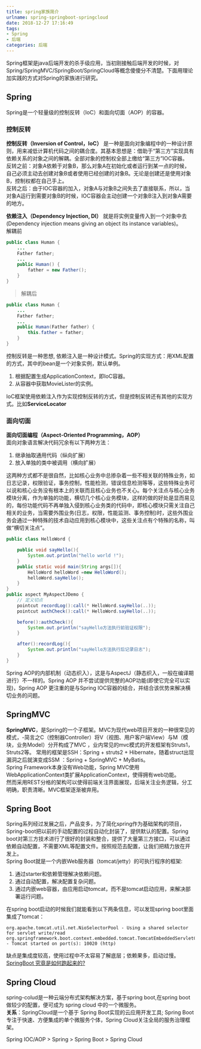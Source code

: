 ```yaml
---
title: spring家族简介
urlname: spring-springboot-springcloud
date: 2018-12-27 17:16:49
tags: 
- Spring
- 后端
categories: 后端
---
```

Spring框架是java后端开发的杀手级应用，当初刚接触后端开发的时候，对Spring/SpringMVC/SpringBoot/SpringCloud等概念傻傻分不清楚。下面用理论加实践的方式对Spring的家族进行研究。

<!-- more -->

## Spring
Spring是一个轻量级的控制反转（IoC）和面向切面（AOP）的容器。
### 控制反转
**控制反转（Inversion of Control，IoC）** 是一种是面向对象编程中的一种设计原则，用来减低计算机代码之间的耦合度。其基本思想是：借助于“第三方”实现具有依赖关系的对象之间的解耦。全部对象的控制权全部上缴给“第三方”IOC容器。  
反转之前：对象A依赖于对象B，那么对象A在初始化或者运行到某一点的时候，自己必须主动去创建对象B或者使用已经创建的对象B。无论是创建还是使用对象B，控制权都在自己手上。  
反转之后：由于IOC容器的加入，对象A与对象B之间失去了直接联系，所以，当对象A运行到需要对象B的时候，IOC容器会主动创建一个对象B注入到对象A需要的地方。

**依赖注入（Dependency Injection, DI）** 就是将实例变量传入到一个对象中去(Dependency injection means giving an object its instance variables)。  
解耦前
```java
public class Human {
    ...
    Father father;
    ...
    public Human() {
        father = new Father();
    }
}
```
> 解耦后
```java
public class Human {
    ...
    Father father;
    ...
    public Human(Father father) {
        this.father = father;
    }
}
```
控制反转是一种思想, 依赖注入是一种设计模式。Spring的实现方式：用XML配置的方式，其中的bean是一个对象实例，默认单例。  
1. 根据配置生成ApplicationContext，即IoC容器。  
2. 从容器中获取MovieLister的实例。  

IoC框架使用依赖注入作为实现控制反转的方式，但是控制反转还有其他的实现方式。比如**ServiceLocator**

### 面向切面
**面向切面编程（Aspect-Oriented Programming，AOP）**  
面向对象语言解决代码冗余有以下两种方法：
1. 继承抽取通用代码（纵向扩展）
2. 放入单独的类中被调用（横向扩展）

这两种方式都不是很自然，比如核心业务中总掺杂着一些不相关联的特殊业务，如日志记录，权限验证，事务控制，性能检测，错误信息检测等等，这些特殊业务可以说和核心业务没有根本上的关联而且核心业务也不关心。每个关注点与核心业务模块分离，作为单独的功能，横切几个核心业务模块，这样的做的好处是显而易见的，每份功能代码不再单独入侵到核心业务类的代码中，即核心模块只需关注自己相关的业务，当需要外围业务(日志，权限，性能监测、事务控制)时，这些外围业务会通过一种特殊的技术自动应用到核心模块中，这些关注点有个特殊的名称，叫做“横切关注点”。
```java
public class HelloWord {

    public void sayHello(){
        System.out.println("hello world !");
    }
    public static void main(String args[]){
        HelloWord helloWord =new HelloWord();
        helloWord.sayHello();
    }
}
public aspect MyAspectJDemo {
    // 定义切点
    pointcut recordLog():call(* HelloWord.sayHello(..));
    pointcut authCheck():call(* HelloWord.sayHello(..));

    before():authCheck(){
        System.out.println("sayHello方法执行前验证权限");
    }

    after():recordLog(){
        System.out.println("sayHello方法执行后记录日志");
    }
}
```
Spring AOP的内部机制（动态织入），这是与AspectJ（静态织入，一般在编译期进行）不一样的。Spring AOP 并不尝试提供完整的AOP功能(即使它完全可以实现)，Spring AOP 更注重的是与Spring IOC容器的结合，并结合该优势来解决横切业务的问题。

## SpringMVC
**SpringMVC**，是Spring的一个子框架。MVC为现代web项目开发的一种很常见的模式，-简言之C（控制器Controller）将V（视图、用户客户端View）与M（模块，业务Model）分开构成了MVC ，业内常见的mvc模式的开发框架有Struts1，Struts2等。
常用的框架是SSH：Spring + struts2 + Hibernate，随着struct出现漏洞之后就演变成SSM ：Spring + SpringMVC + MyBatis。  
Spring Framework本身没有Web功能，Spring MVC使用WebApplicationContext类扩展ApplicationContext，使得拥有web功能。  
然而采用REST分格的架构可以使得前端关注界面展现，后端关注业务逻辑，分工明确，职责清晰。MVC框架逐渐被弃用。

## Spring Boot
Spring系列经过发展之后，产品变多，为了简化spring作为基础架构的项目，Spring-boot把以前的手动配置的过程自动化封装了，提供默认的配置。Spring boot对第三方技术进行了很好的封装和整合，提供了大量第三方接口，可以通过依赖自动配置，不需要XML等配置文件。按照规范去配置，让我们把精力放在开发上。  
Spring Boot就是一个内嵌Web服务器（tomcat/jetty）的可执行程序的框架:
1. 通过starter和依赖管理解决依赖问题。
2. 通过自动配置，解决配置复杂问题。
3. 通过内嵌web容器，由应用启动tomcat，而不是tomcat启动应用，来解决部署运行问题。  

在spring boot启动的时候我们就能看到以下两条信息，可以发现spring boot里面集成了tomcat：
```
org.apache.tomcat.util.net.NioSelectorPool - Using a shared selector for servlet write/read
org.springframework.boot.context.embedded.tomcat.TomcatEmbeddedServletContainer - Tomcat started on port(s): 10020 (http)
```
缺点是集成度较高，使用过程中不太容易了解底层；依赖果多，启动过慢。  
[SpringBoot 究竟是如何跑起来的?](https://mp.weixin.qq.com/s?__biz=MzAwMDU1MTE1OQ==&mid=2653550562&idx=1&sn=6a2e2b48845f09f426b46a2650737a29&chksm=813a667ab64def6cd6561e641e6160d549cd11a417d3262121fab9de05e5326e2fa7ffe9dc77&scene=21#wechat_redirect)

## Spring Cloud
spring-colud是一种云端分布式架构解决方案，基于spring boot,在spring boot做较少的配置，便可成为 spring cloud 中的一个微服务。  
**关系**：SpringCloud是一个基于 Spring Boot实现的云应用开发工具; Spring Boot专注于快速、方便集成的单个微服务个体，Spring Cloud关注全局的服务治理框架。

Spring IOC/AOP > Spring > Spring Boot > Spring Cloud
